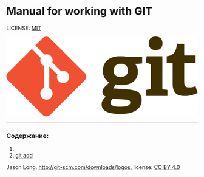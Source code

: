 # Manual for working with GIT

LICENSE: [MIT](license.md)

![](./Git-logo.png)


---
### Содержание:
1. 
2. [git add](./add.md) 


Jason Long. http://git-scm.com/downloads/logos,
license: [CC BY 4.0](https://creativecommons.org/licenses/by/4.0/)